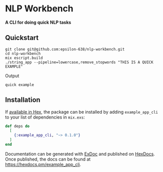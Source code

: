 # NLP Workbench

**A CLI for doing quick NLP tasks**

## Quickstart
```
git clone git@github.com:epsilon-638/nlp-workbench.git
cd nlp-workbench
mix escript.build
./string_app --pipeline=lowercase,remove_stopwords "THIS IS A QUICK EXAMPLE"
```

Output
```
quick example
```

## Installation

If [available in Hex](https://hex.pm/docs/publish), the package can be installed
by adding `example_app_cli` to your list of dependencies in `mix.exs`:

```elixir
def deps do
  [
    {:example_app_cli, "~> 0.1.0"}
  ]
end
```

Documentation can be generated with [ExDoc](https://github.com/elixir-lang/ex_doc)
and published on [HexDocs](https://hexdocs.pm). Once published, the docs can
be found at <https://hexdocs.pm/example_app_cli>.

